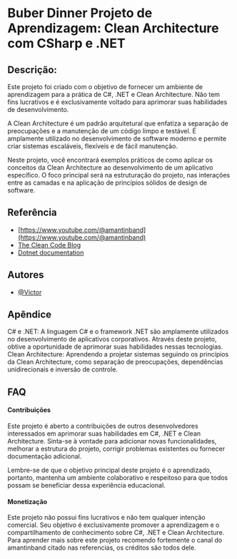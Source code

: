 
# Buber Dinner Projeto de Aprendizagem: Clean Architecture com CSharp e .NET

## Descrição:
Este projeto foi criado com o objetivo de fornecer um ambiente de aprendizagem para a prática de C#, .NET e Clean Architecture. Não tem fins lucrativos e é exclusivamente voltado para aprimorar suas habilidades de desenvolvimento.

A Clean Architecture é um padrão arquitetural que enfatiza a separação de preocupações e a manutenção de um código limpo e testável. É amplamente utilizado no desenvolvimento de software moderno e permite criar sistemas escaláveis, flexíveis e de fácil manutenção.

Neste projeto, você encontrará exemplos práticos de como aplicar os conceitos da Clean Architecture ao desenvolvimento de um aplicativo específico. O foco principal será na estruturação do projeto, nas interações entre as camadas e na aplicação de princípios sólidos de design de software.




## Referência

 - [https://www.youtube.com/@amantinband](https://www.youtube.com/@amantinband)
 - [The Clean Code Blog](https://blog.cleancoder.com/uncle-bob/2012/08/13/the-clean-architecture.html)
 - [Dotnet documentation](https://learn.microsoft.com/en-us/dotnet/)


## Autores

- [@Victor](https://www.github.com/V1ctorW1ll1an)


## Apêndice

C# e .NET: A linguagem C# e o framework .NET são amplamente utilizados no desenvolvimento de aplicativos corporativos. Através deste projeto, obtive a oportunidade de aprimorar suas habilidades nessas tecnologias.
Clean Architecture: Aprendendo a projetar sistemas seguindo os princípios da Clean Architecture, como separação de preocupações, dependências unidirecionais e inversão de controle.



## FAQ

#### Contribuições

Este projeto é aberto a contribuições de outros desenvolvedores interessados em aprimorar suas habilidades em C#, .NET e Clean Architecture. Sinta-se à vontade para adicionar novas funcionalidades, melhorar a estrutura do projeto, corrigir problemas existentes ou fornecer documentação adicional.

Lembre-se de que o objetivo principal deste projeto é o aprendizado, portanto, mantenha um ambiente colaborativo e respeitoso para que todos possam se beneficiar dessa experiência educacional.

#### Monetização

Este projeto não possui fins lucrativos e não tem qualquer intenção comercial. Seu objetivo é exclusivamente promover a aprendizagem e o compartilhamento de conhecimento sobre C#, .NET e Clean Architecture. Para aprender mais sobre este projeto recomendo fortemente o canal do amantinband citado nas referencias, os créditos são todos dele.

